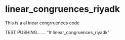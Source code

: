 # linear_congruences_riyadk
This is a al inear congrruences code

TEST PUSHING...
...
"# linear_congruences_riyadk" 

